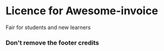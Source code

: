 <h1>Licence for Awesome-invoice</h1>
<p>Fair for students and new learners</p>

<h3>Don't remove the footer credits </h3>
